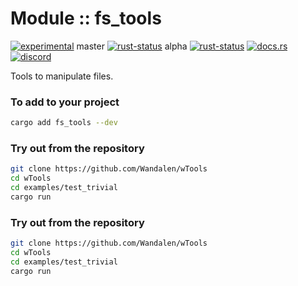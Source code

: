 <!-- {{# generate.module_header{} #}} -->

# Module :: fs_tools
<!--{ generate.module_header.start() }-->
 [![experimental](https://raster.shields.io/static/v1?label=&message=experimental&color=orange)](https://github.com/emersion/stability-badges#experimental)  master [![rust-status](https://github.com/Wandalen/wTools/actions/workflows/module_fs_tools_push.yml/badge.svg?branch=master)](https://github.com/Wandalen/wTools/actions/workflows/module_fs_tools_push.yml?query=branch%3Amaster) alpha [![rust-status](https://github.com/Wandalen/wTools/actions/workflows/module_fs_tools_push.yml/badge.svg?branch=alpha)](https://github.com/Wandalen/wTools/actions/workflows/module_fs_tools_push.yml?query=branch%3Aalpha) [![docs.rs](https://img.shields.io/docsrs/fs_tools?color=e3e8f0&logo=docs.rs)](https://docs.rs/fs_tools) [![discord](https://img.shields.io/discord/872391416519737405?color=eee&logo=discord&logoColor=eee&label=ask)](https://discord.gg/m3YfbXpUUY)
<!--{ generate.module_header.end }-->

Tools to manipulate files.

### To add to your project

```sh
cargo add fs_tools --dev
```

### Try out from the repository

```sh
git clone https://github.com/Wandalen/wTools
cd wTools
cd examples/test_trivial
cargo run
```


### Try out from the repository

```sh
git clone https://github.com/Wandalen/wTools
cd wTools
cd examples/test_trivial
cargo run
```

